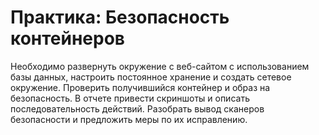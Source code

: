 # Практика: Безопасность контейнеров
  

Необходимо развернуть окружение с веб-сайтом с использованием базы данных, настроить постоянное хранение и создать сетевое окружение. Проверить получившийся контейнер и образ на безопасность. В отчете привести скриншоты и описать последовательность действий. Разобрать вывод сканеров безопасности и предложить меры по их исправлению.